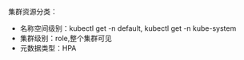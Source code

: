 集群资源分类：

* 名称空间级别：kubectl get -n default, kubectl get -n kube-system
* 集群级别：role,整个集群可见
* 元数据类型：HPA 



